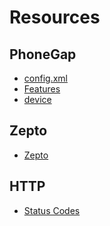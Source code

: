﻿Resources
=========

PhoneGap
--------

* [config.xml](https://build.phonegap.com/docs/config-xml)
* [Features](http://phonegap.com/about/feature/)
* [device](http://docs.phonegap.com/en/3.0.0/cordova_device_device.md.html#Device)

Zepto
-----

* [Zepto](http://zeptojs.com/)

HTTP
----

* [Status Codes](http://en.wikipedia.org/wiki/Http_status_codes)
